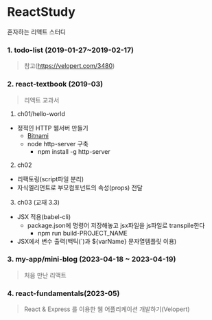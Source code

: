 # ReactStudy
혼자하는 리액트 스터디

### 1. todo-list (2019-01-27~2019-02-17)
> 참고(https://velopert.com/3480)

### 2. react-textbook (2019-03) 
> 리액트 교과서
1. ch01/hello-world
- 정적인 HTTP 웹서버 만들기
    -  [Bitnami](https://opentutorials.org/course/3084/18893)
    -  node http-server 구축
        - npm install -g http-server
2. ch02 
- 리팩토링(script파일 분리)
- 자식엘리먼트로 부모컴포넌트의 속성(props) 전달
3. ch03 (교재 3.3)
- JSX 적용(babel-cli)
  - package.json에 명령어 저장해놓고 jsx파일을 js파일로 transpile한다
    - npm run build-PROJECT_NAME
-  JSX에서 변수 출력(백틱(`)과 ${varName} 문자열템플릿 이용)

### 3. my-app/mini-blog (2023-04-18 ~ 2023-04-19)
> 처음 만난 리액트

### 4. react-fundamentals(2023-05)
> React & Express 를 이용한 웹 어플리케이션 개발하기(Velopert)